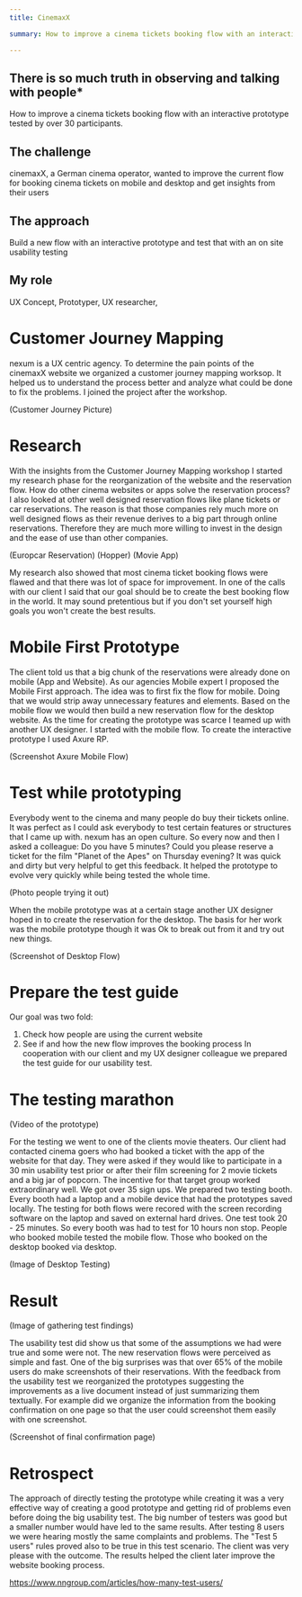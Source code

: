 ```yaml
---
title: CinemaxX

summary: How to improve a cinema tickets booking flow with an interactive prototype tested by over 30 participants.

---
```


## There is so much truth in observing and talking with people*
How to improve a cinema tickets booking flow with an interactive prototype tested by over 30 participants.

## The challenge
cinemaxX, a German cinema operator, wanted to improve the current flow for booking cinema tickets on mobile and desktop and get insights from their users
## The approach
Build a new flow with an interactive prototype and test that with an on site usability testing
## My role
UX Concept, Prototyper, UX researcher,


# Customer Journey Mapping
nexum is a UX centric agency. To determine the pain points of the cinemaxX website we organized a customer journey mapping worksop. It helped us to understand the process better and analyze what could be done to fix the problems. I joined the project after the workshop.

(Customer Journey Picture)

# Research
With the insights from the Customer Journey Mapping workshop I started my research phase for the reorganization of the website and the reservation flow. How do other cinema websites or apps solve the reservation process? I also looked at other well designed reservation flows like plane tickets or car reservations. The reason is that those companies rely much more on well designed flows as their revenue derives to a big part through online reservations. Therefore they are much more willing to invest in the design and the ease of use than other companies. 

(Europcar Reservation) (Hopper) (Movie App)

My research also showed that most cinema ticket booking flows were flawed and that there was lot of space for improvement. In one of the calls with our client I said that our goal should be to create the best booking flow in the world. It may sound pretentious but if you don't set yourself high goals you won't create the best results.

# Mobile First Prototype
The client told us that a big chunk of the reservations were already done on mobile (App and Website). As our agencies Mobile expert I proposed the Mobile First approach. The idea was to first fix the flow for mobile. Doing that we would strip away unnecessary features and elements. Based on the mobile flow we would then build a new reservation flow for the desktop website. As the time for creating the prototype was scarce I teamed up with another UX designer. I started with the mobile flow. To create the interactive prototype I used Axure RP.

(Screenshot Axure Mobile Flow)

# Test while prototyping
Everybody went to the cinema and many people do buy their tickets online. It was perfect as I could ask everybody to test certain features or structures that I came up with. nexum has an open culture. So every now and then I asked a colleague: Do you have 5 minutes? Could you please reserve a ticket for the film "Planet of the Apes" on Thursday evening? It was quick and dirty but very helpful to get this feedback. It helped the prototype to evolve very quickly while being tested the whole time. 

(Photo people trying it out)

When the mobile prototype was at a certain stage another UX designer hoped in to create the reservation for the desktop. The basis for her work was the mobile prototype though it was Ok to break out from it and try out new things.

(Screenshot of Desktop Flow)

# Prepare the test guide
Our goal was two fold: 
1. Check how people are using the current website 
2. See if and how the new flow improves the booking process
In cooperation with our client and my UX designer colleague we prepared the test guide for our usability test.


# The testing marathon

(Video of the prototype)

For the testing we went to one of the clients movie theaters. Our client had contacted cinema goers who had booked a ticket with the app of the website for that day. They were asked if they would like to participate in a 30 min usability test prior or after their film screening for 2 movie tickets and a big jar of popcorn. The incentive for that target group worked extraordinary well. We got over 35 sign ups. We prepared two testing booth. Every booth had a laptop and a mobile device that had the prototypes saved locally. The testing for both flows were recored with the screen recording software on the laptop and saved on external hard drives. One test took 20 - 25 minutes. So every booth was had to test for 10 hours non stop. People who booked mobile tested the mobile flow. Those who booked on the desktop booked via desktop. 

(Image of Desktop Testing)

# Result

(Image of gathering test findings)

The usability test did show us that some of the assumptions we had were true and some were not. The new reservation flows were perceived as simple and fast. One of the big surprises was that over 65% of the mobile users do make screenshots of their reservations. With the feedback from the usability test we reorganized the prototypes suggesting the improvements as a live document instead of just summarizing them textually. For example did we organize the information from the booking confirmation on one page so that the user could screenshot them easily with one screenshot.

(Screenshot of final confirmation page)

# Retrospect
The approach of directly testing the prototype while creating it was a very effective way of creating a good prototype and getting rid of problems even before doing the big usability test. The big number of testers was good but a smaller number would have led to the same results. After testing 8 users we were hearing mostly the same complaints and problems. The "Test 5 users" rules proved also to be true in this test scenario. The client was very please with the outcome. The results helped the client later improve the website booking process.

https://www.nngroup.com/articles/how-many-test-users/